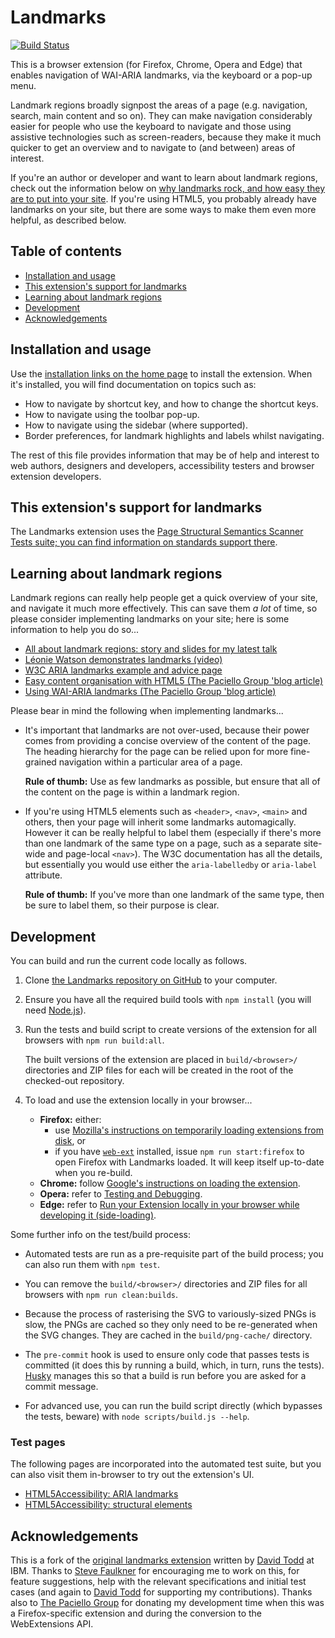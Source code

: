 # Landmarks

[![Build Status](https://github.com/matatk/landmarks/workflows/Build/badge.svg)](https://github.com/matatk/landmarks/actions?query=workflow%3ABuild)

This is a browser extension (for Firefox, Chrome, Opera and Edge) that enables navigation of WAI-ARIA landmarks, via the keyboard or a pop-up menu.

Landmark regions broadly signpost the areas of a page (e.g. navigation, search, main content and so on). They can make navigation considerably easier for people who use the keyboard to navigate and those using assistive technologies such as screen-readers, because they make it much quicker to get an overview and to navigate to (and between) areas of interest.

If you're an author or developer and want to learn about landmark regions, check out the information below on [why landmarks rock, and how easy they are to put into your site](#learning-about-landmark-regions). If you're using HTML5, you probably already have landmarks on your site, but there are some ways to make them even more helpful, as described below.

## Table of contents

-   [Installation and usage](#installation-and-usage)
-   [This extension's support for landmarks](#this-extensions-support-for-landmarks)
-   [Learning about landmark regions](#learning-about-landmark-regions)
-   [Development](#development)
-   [Acknowledgements](#acknowledgements)

## Installation and usage

Use the [installation links on the home page](http://matatk.agrip.org.uk/landmarks/) to install the extension. When it's installed, you will find documentation on topics such as:

-   How to navigate by shortcut key, and how to change the shortcut keys.
-   How to navigate using the toolbar pop-up.
-   How to navigate using the sidebar (where supported).
-   Border preferences, for landmark highlights and labels whilst navigating.

The rest of this file provides information that may be of help and interest to web authors, designers and developers, accessibility testers and browser extension developers.

## This extension's support for landmarks

The Landmarks extension uses the [Page Structural Semantics Scanner Tests suite; you can find information on standards support there](https://github.com/matatk/page-structural-semantics-scanner-tests#support-for-landmarks).

<!-- This anchor is needed for extension versions <=2.9.0 -->
<div><a name="information-for-web-authors-designers-and-developers"></a></div>

## Learning about landmark regions

Landmark regions can really help people get a quick overview of your site, and navigate it much more effectively. This can save them *a lot* of time, so please consider implementing landmarks on your site; here is some information to help you do so...

-   [All about landmark regions: story and slides for my latest talk](http://matatk.agrip.org.uk/talks/2020/landmarks/)
-   [Léonie Watson demonstrates landmarks (video)](https://www.youtube.com/watch?v=IhWMou12_Vk)
-   [W3C ARIA landmarks example and advice page](https://www.w3.org/TR/wai-aria-practices/examples/landmarks/index.html)
-   [Easy content organisation with HTML5 (The Paciello Group 'blog article)](https://www.paciellogroup.com/blog/2015/09/easy-content-organisation-with-html5/)
-   [Using WAI-ARIA landmarks (The Paciello Group 'blog article)](https://www.paciellogroup.com/blog/2013/02/using-wai-aria-landmarks-2013/)

Please bear in mind the following when implementing landmarks...

-   It's important that landmarks are not over-used, because their power comes from providing a concise overview of the content of the page. The heading hierarchy for the page can be relied upon for more fine-grained navigation within a particular area of a page.

    **Rule of thumb:** Use as few landmarks as possible, but ensure that all of the content on the page is within a landmark region.

-   If you're using HTML5 elements such as `<header>`, `<nav>`, `<main>` and others, then your page will inherit some landmarks automagically. However it can be really helpful to label them (especially if there's more than one landmark of the same type on a page, such as a separate site-wide and page-local `<nav>`). The W3C documentation has all the details, but essentially you would use either the `aria-labelledby` or `aria-label` attribute.

    **Rule of thumb:** If you've more than one landmark of the same type, then be sure to label them, so their purpose is clear.

## Development

You can build and run the current code locally as follows.

1.  Clone [the Landmarks repository on GitHub](https://github.com/matatk/landmarks) to your computer.

2.  Ensure you have all the required build tools with `npm install` (you will need [Node.js](https://nodejs.org/)).

3.  Run the tests and build script to create versions of the extension for all browsers with `npm run build:all`.

    The built versions of the extension are placed in `build/<browser>/` directories and ZIP files for each will be created in the root of the checked-out repository.

4.  To load and use the extension locally in your browser...

    -   **Firefox:** either:
        -   use [Mozilla's instructions on temporarily loading extensions from disk](https://extensionworkshop.com/documentation/develop/temporary-installation-in-firefox/), or
        -   if you have [`web-ext`](https://extensionworkshop.com/documentation/develop/getting-started-with-web-ext/) installed, issue `npm run start:firefox` to open Firefox with Landmarks loaded. It will keep itself up-to-date when you re-build.
    -   **Chrome:** follow [Google's instructions on loading the extension](https://developer.chrome.com/extensions/getstarted#manifest).
    -   **Opera:** refer to [Testing and Debugging](https://dev.opera.com/extensions/testing/).
    -   **Edge:** refer to [Run your Extension locally in your browser while developing it (side-loading)](https://docs.microsoft.com/en-us/microsoft-edge/extensions-chromium/getting-started/part1-simple-extension#run-your-extension-locally-in-your-browser-while-developing-it-side-loading).

Some further info on the test/build process:

-   Automated tests are run as a pre-requisite part of the build process; you can also run them with `npm test`.

-   You can remove the `build/<browser>/` directories and ZIP files for all browsers with `npm run clean:builds`.

-   Because the process of rasterising the SVG to variously-sized PNGs is slow, the PNGs are cached so they only need to be re-generated when the SVG changes. They are cached in the `build/png-cache/` directory.

-   The `pre-commit` hook is used to ensure only code that passes tests is committed (it does this by running a build, which, in turn, runs the tests). [Husky](https://github.com/typicode/husky) manages this so that a build is run before you are asked for a commit message.

-   For advanced use, you can run the build script directly (which bypasses the tests, beware) with `node scripts/build.js --help`.

### Test pages

The following pages are incorporated into the automated test suite, but you can also visit them in-browser to try out the extension's UI.

-   [HTML5Accessibility: ARIA landmarks](http://www.html5accessibility.com/tests/roles-land.html)
-   [HTML5Accessibility: structural elements](http://www.html5accessibility.com/tests/structural-elements.html)

## Acknowledgements

This is a fork of the [original landmarks extension](https://github.com/davidtodd/landmarks) written by [David Todd](https://github.com/davidtodd) at IBM. Thanks to [Steve Faulkner](https://github.com/stevefaulkner) for encouraging me to work on this, for feature suggestions, help with the relevant specifications and initial test cases (and again to [David Todd](https://github.com/davidtodd) for supporting my contributions). Thanks also to [The Paciello Group](https://www.paciellogroup.com) for donating my development time when this was a Firefox-specific extension and during the conversion to the WebExtensions API.
